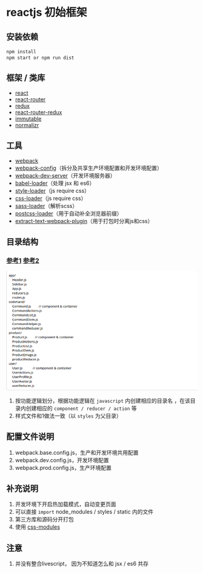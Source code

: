 reactjs 初始框架
=====================

## 安装依赖

    npm install
    npm start or npm run dist
    
## 框架 / 类库

+ [react](https://github.com/facebook/react)
+ [react-router](https://github.com/reactjs/react-router)
+ [redux](https://github.com/reactjs/redux)
+ [react-router-redux](https://github.com/reactjs/react-router-redux)
+ [immutable](https://facebook.github.io/immutable-js/)
+ [normalizr](https://github.com/gaearon/normalizr)

## 工具

+ [webpack](https://github.com/webpack/webpack)
+ [webpack-config](https://github.com/mdreizin/webpack-config)（拆分及共享生产环境配置和开发环境配置）
+ [webpack-dev-server](https://github.com/webpack/webpack-dev-server)（开发环境服务器）
+ [babel-loader](https://github.com/babel/babel-loader)（处理 jsx 和 es6）
+ [style-loader](https://github.com/webpack/style-loader)（js require css）
+ [css-loader](https://github.com/webpack/css-loader)（js require css）
+ [sass-loader](https://github.com/jtangelder/sass-loader)（解析scss）
+ [postcss-loader](https://github.com/postcss/postcss-loader)（用于自动补全浏览器前缀）
+ [extract-text-webpack-plugin](https://github.com/webpack/extract-text-webpack-plugin)（用于打包时分离js和css）

## 目录结构

### [参考1](http://marmelab.com/blog/2015/12/17/react-directory-structure.html) [参考2](https://github.com/erikras/react-redux-universal-hot-example)

<img src="./static/dir-structure.png">

1. 按功能逻辑划分，根据功能逻辑在 `javascript` 内创建相应的目录名 ，在该目录内创建相应的 `component / reducer / action` 等
2. 样式文件和1做法一致（以 `styles` 为父目录）

## 配置文件说明

1. webpack.base.config.js，生产和开发环境共用配置
2. webpack.dev.config.js，开发环境配置
3. webpack.prod.config.js，生产环境配置

## 补充说明

1. 开发环境下开启热加载模式，自动变更页面
2. 可以直接 ` import ` node_modules / styles / static 内的文件
3. 第三方库和源码分开打包
4. 使用 [css-modules](https://github.com/css-modules/css-modules)

## 注意

1. 并没有整合livescript， 因为不知道怎么和 jsx / es6 共存